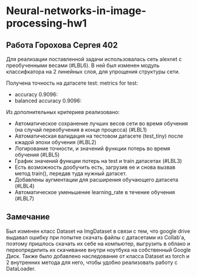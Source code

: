 # Neural-networks-in-image-processing-hw1

## Работа Горохова Сергея 402

Для реализации поставленной задачи использовалась сеть alexnet с преобученными весами (#LBL6). В ней был изменен модуль классифкатора на 2 линейных слоя, для упрощения структуры сети.

Получена точность на датасете test:
metrics for test:
 * accuracy 0.9096:
 * balanced accuracy 0.9096:

Из дополнительных критериев реализовано:
 * Автоматическое сохранение лучших весов сети во время обучения (на случай переобучения в конце процесса) (#LBL1)
 * Автоматическая валидация на тестовом датасете (test_tiny) после кжадой эпохи обучения (#LBL2)
 * Логирование точности, и значений функции потерь во время обучения (#LBL5)
 * График значений функции потерь на test и train датасетах (#LBL3)
 * Есть возможность дообучить есть, загрузив ее и снова вызвав метод train(), передав туда нужный датасет.
 * Добавлены аугментации для расширения обучающего датасета (#LBL4)
 * Автоматическое уменьшение learning_rate в течение обучения (#LBL7)

## Замечание
Был изменен класс Dataset на ImgDataset в связи с тем, что google drive выдавал ошибку при попытке скачать файлы с датасетами из Collab'а, поэтому пришлось скачать их себе на компьютер, выгрузить в облако и переопредилить их скачивание внутри ноутбука на собственный Google Диск.
Также было добавлено наследование от класса Dataset из torch и 2 внутренних метода для него, чтобы удобно реализовать работу с DataLoader.
